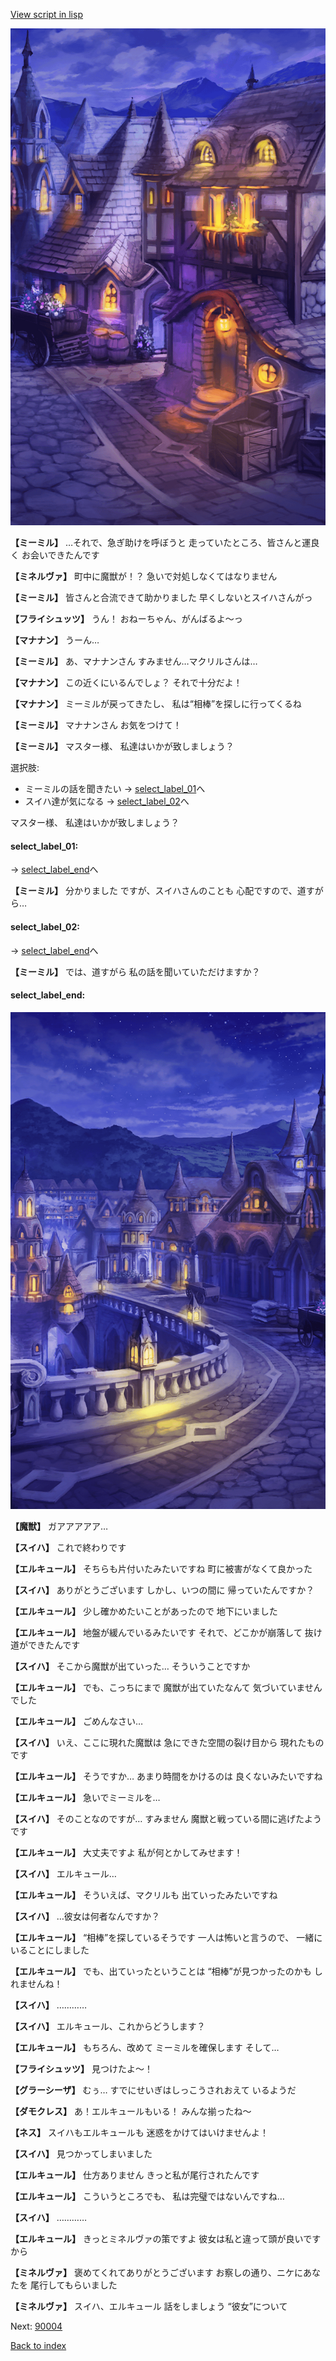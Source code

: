 [View script in lisp](../scripts/202103100.txt)

![town_night_3.png](../images/backgrounds/town_night_3.png)

**【ミーミル】**
…それで、急ぎ助けを呼ぼうと
走っていたところ、皆さんと運良く
お会いできたんです

**【ミネルヴァ】**
町中に魔獣が！？
急いで対処しなくてはなりません

**【ミーミル】**
皆さんと合流できて助かりました
早くしないとスイハさんがっ

**【フライシュッツ】**
うん！
おねーちゃん、がんばるよ～っ

**【マナナン】**
うーん…

**【ミーミル】**
あ、マナナンさん
すみません…マクリルさんは…

**【マナナン】**
この近くにいるんでしょ？
それで十分だよ！

**【マナナン】**
ミーミルが戻ってきたし、
私は“相棒”を探しに行ってくるね

**【ミーミル】**
マナナンさん
お気をつけて！

**【ミーミル】**
マスター様、
私達はいかが致しましょう？

選択肢:
- ミーミルの話を聞きたい → [select_label_01](#select_label_01)へ
- スイハ達が気になる → [select_label_02](#select_label_02)へ

マスター様、
私達はいかが致しましょう？

#### select_label_01:
 → [select_label_end](#select_label_end)へ

**【ミーミル】**
分かりました
ですが、スイハさんのことも
心配ですので、道すがら…

#### select_label_02:
 → [select_label_end](#select_label_end)へ

**【ミーミル】**
では、道すがら
私の話を聞いていただけますか？

#### select_label_end:

![town_night_2.png](../images/backgrounds/town_night_2.png)

**【魔獣】**
ガアアアアア…

**【スイハ】**
これで終わりです

**【エルキュール】**
そちらも片付いたみたいですね
町に被害がなくて良かった

**【スイハ】**
ありがとうございます
しかし、いつの間に
帰っていたんですか？

**【エルキュール】**
少し確かめたいことがあったので
地下にいました

**【エルキュール】**
地盤が緩んでいるみたいです
それで、どこかが崩落して
抜け道ができたんです

**【スイハ】**
そこから魔獣が出ていった…
そういうことですか

**【エルキュール】**
でも、こっちにまで
魔獣が出ていたなんて
気づいていませんでした

**【エルキュール】**
ごめんなさい…

**【スイハ】**
いえ、ここに現れた魔獣は
急にできた空間の裂け目から
現れたものです

**【エルキュール】**
そうですか…
あまり時間をかけるのは
良くないみたいですね

**【エルキュール】**
急いでミーミルを…

**【スイハ】**
そのことなのですが…
すみません
魔獣と戦っている間に逃げたようです

**【エルキュール】**
大丈夫ですよ
私が何とかしてみせます！

**【スイハ】**
エルキュール…

**【エルキュール】**
そういえば、マクリルも
出ていったみたいですね

**【スイハ】**
…彼女は何者なんですか？

**【エルキュール】**
“相棒”を探しているそうです
一人は怖いと言うので、
一緒にいることにしました

**【エルキュール】**
でも、出ていったということは
“相棒”が見つかったのかも
しれませんね！

**【スイハ】**
…………

**【スイハ】**
エルキュール、これからどうします？

**【エルキュール】**
もちろん、改めて
ミーミルを確保します
そして…

**【フライシュッツ】**
見つけたよ～！

**【グラーシーザ】**
むぅ…
すでにせいぎはしっこうされおえて
いるようだ

**【ダモクレス】**
あ！エルキュールもいる！
みんな揃ったね～

**【ネス】**
スイハもエルキュールも
迷惑をかけてはいけませんよ！

**【スイハ】**
見つかってしまいました

**【エルキュール】**
仕方ありません
きっと私が尾行されたんです

**【エルキュール】**
こういうところでも、
私は完璧ではないんですね…

**【スイハ】**
…………

**【エルキュール】**
きっとミネルヴァの策ですよ
彼女は私と違って頭が良いですから

**【ミネルヴァ】**
褒めてくれてありがとうございます
お察しの通り、ニケにあなたを
尾行してもらいました

**【ミネルヴァ】**
スイハ、エルキュール
話をしましょう
“彼女”について


Next: [90004](90004.md)

[Back to index](index.md)
